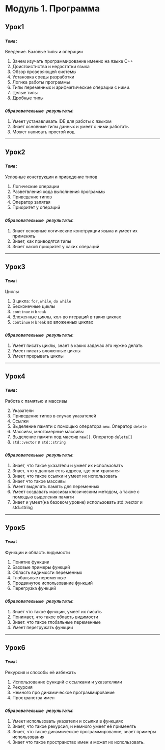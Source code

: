 Модуль 1. Программа
====


## __Урок1__

### _`Тема`_:

Введение. Базовые типы и операции

1. Зачем изучать программирование именно на языке С++
2. Доистоистнства и недостатки языка
3. Обзор проверяющей системы
4. Установка среды разработки
5. Логика работы программы
5. Типы переменных и арифметические операции с ними.
6. Целые типы
7. Дробные типы

### _`Образовательные результаты`_:

1. Умеет устанавливать IDE для работы с языком
2. Знает основные типы данных и умеет с ними работать
3. Может написать простой код

-----

## __Урок2__

### _`Тема`_:

Условные конструкции и приведение типов

1. Логические операции
2. Разветвления хода выполнения программы
3. Приведение типов
4. Оператор запятая
5. Приоритет у операций

### _`Образовательные результаты`_:

1. Знает основные логические конструкции языка и умеет их применять
2. Знает, как приводятся типы
3. Знает какой приоритет у каких операций


-----

## __Урок3__

### _`Тема`_:

Циклы
1. 3 цикла: `for`, `while`, `do while`
2. Бесконечные циклы
3. `continue` и `break`
4. Вложенные циклы, кол-во итераций в таких циклах
5. `continue` и `break` во вложенных циклах

### _`Образовательные результаты`_:

1. Умеет писать циклы, знает в каких задачах это нужно делать
2. Умеет писать вложенные циклы
3. Умеет прерывать циклы

-----

## __Урок4__

### _`Тема`_:

Работа с памятью и массивы

2. Указатели
3. Приведение типов в случае указателей
3. Ссылки
6. Выделение памяти с помощью оператора `new`. Оператор `delete`
7. Массивы, многомерные массивы
8. Выделение памяти под массив `new[]`. Оператор `delete[]`
9. `std::vector` и `std::string`

### _`Образовательные результаты`_:

1. Знает, что такое указатели и умеет их использовать
2. Знает, что у данных есть адреса, где они хранятся
3. Знает, что такое ссылки и умеет их использовать
4. Знает что такое массивы
5. Умеет выделять память для переменных
6. Умеет создавать массивы клссическим методом, а также с помощью выделения памяти
7. Знает и умеет(на базовом уровне) использовать std::vector и std::string

-----

## __Урок5__

### _`Тема`_:

Функции и область видимости

1. Понятие функции
2. Базовые примеры функций
3. Область видимости переменных
4. Глобальные переменные
5. Продвинутое использование функций
6. Перегрузка функций

### _`Образовательные результаты`_:

1. Знает что такое функции, умеет их писать
2. Понимает, что такое область видимости
3. Знает. что такое глобальные переменные
4. Умеет перегружать функции

-----

## __Урок6__

### _`Тема`_:

Рекурсия и способы её избежать

1. Использование функций с ссылками и указателями
2. Рекурсия
3. Немного про динамическое программирование
4. Пространства имен

### _`Образовательные результаты`_:

1. Умеет использовать указатели и ссылки в функциях
2. Знает, что такое рекурсия, и немного умеет её применять
3. Знает, что такое динамическое программирование, знает примеры использования
4. Знает что такое пространство имен и может их использовать.




